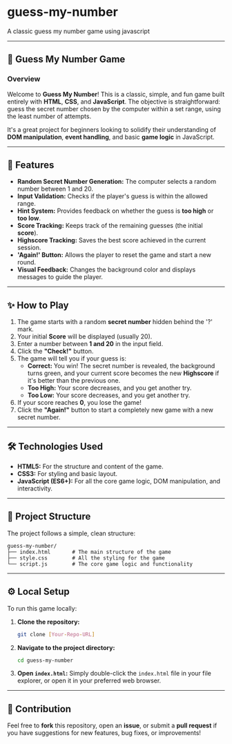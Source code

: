 # guess-my-number
A classic guess my number game using javascript

-----

## 🔢 Guess My Number Game

### Overview

Welcome to **Guess My Number**\! This is a classic, simple, and fun game built entirely with **HTML**, **CSS**, and **JavaScript**. The objective is straightforward: guess the secret number chosen by the computer within a set range, using the least number of attempts.

It's a great project for beginners looking to solidify their understanding of **DOM manipulation**, **event handling**, and basic **game logic** in JavaScript.

-----

## 🚀 Features

  * **Random Secret Number Generation:** The computer selects a random number between 1 and 20.
  * **Input Validation:** Checks if the player's guess is within the allowed range.
  * **Hint System:** Provides feedback on whether the guess is **too high** or **too low**.
  * **Score Tracking:** Keeps track of the remaining guesses (the initial **score**).
  * **Highscore Tracking:** Saves the best score achieved in the current session.
  * **'Again\!' Button:** Allows the player to reset the game and start a new round.
  * **Visual Feedback:** Changes the background color and displays messages to guide the player.

-----

## ✨ How to Play

1.  The game starts with a random **secret number** hidden behind the '?' mark.
2.  Your initial **Score** will be displayed (usually 20).
3.  Enter a number between **1 and 20** in the input field.
4.  Click the **"Check\!"** button.
5.  The game will tell you if your guess is:
      * **Correct:** You win\! The secret number is revealed, the background turns green, and your current score becomes the new **Highscore** if it's better than the previous one.
      * **Too High:** Your score decreases, and you get another try.
      * **Too Low:** Your score decreases, and you get another try.
6.  If your score reaches **0**, you lose the game\!
7.  Click the **"Again\!"** button to start a completely new game with a new secret number.

-----

## 🛠️ Technologies Used

  * **HTML5:** For the structure and content of the game.
  * **CSS3:** For styling and basic layout.
  * **JavaScript (ES6+):** For all the core game logic, DOM manipulation, and interactivity.

-----

## 📂 Project Structure

The project follows a simple, clean structure:

```
guess-my-number/
├── index.html       # The main structure of the game
├── style.css        # All the styling for the game
└── script.js        # The core game logic and functionality
```

-----

## ⚙️ Local Setup

To run this game locally:

1.  **Clone the repository:**
    ```bash
    git clone [Your-Repo-URL]
    ```
2.  **Navigate to the project directory:**
    ```bash
    cd guess-my-number
    ```
3.  **Open `index.html`:** Simply double-click the `index.html` file in your file explorer, or open it in your preferred web browser.

-----

## 🤝 Contribution

Feel free to **fork** this repository, open an **issue**, or submit a **pull request** if you have suggestions for new features, bug fixes, or improvements\!

